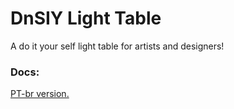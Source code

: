 # DnSIY Light Table

A do it your self light table for artists and designers!

### Docs:

[PT-br version.](README.pt-br.md)
